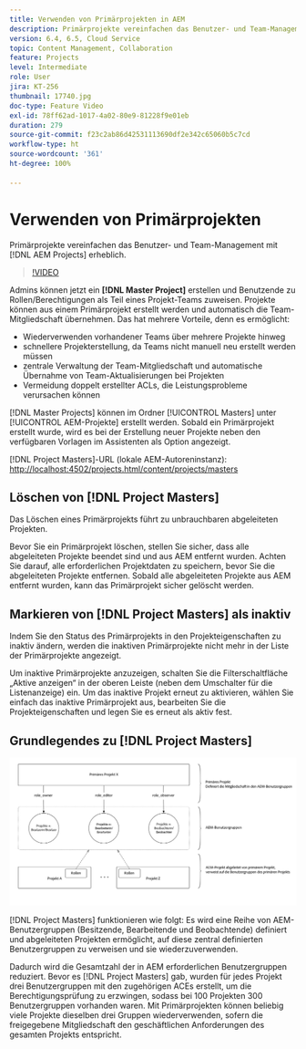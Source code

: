 ```yaml
---
title: Verwenden von Primärprojekten in AEM
description: Primärprojekte vereinfachen das Benutzer- und Team-Management mit AEM Projekten erheblich.
version: 6.4, 6.5, Cloud Service
topic: Content Management, Collaboration
feature: Projects
level: Intermediate
role: User
jira: KT-256
thumbnail: 17740.jpg
doc-type: Feature Video
exl-id: 78ff62ad-1017-4a02-80e9-81228f9e01eb
duration: 279
source-git-commit: f23c2ab86d42531113690df2e342c65060b5c7cd
workflow-type: ht
source-wordcount: '361'
ht-degree: 100%

---
```


# Verwenden von Primärprojekten

Primärprojekte vereinfachen das Benutzer- und Team-Management mit [!DNL AEM Projects] erheblich.

>[!VIDEO](https://video.tv.adobe.com/v/17740?quality=12&learn=on)

Admins können jetzt ein **[!DNL Master Project]** erstellen und Benutzende zu Rollen/Berechtigungen als Teil eines Projekt-Teams zuweisen. Projekte können aus einem Primärprojekt erstellt werden und automatisch die Team-Mitgliedschaft übernehmen. Das hat mehrere Vorteile, denn es ermöglicht:

* Wiederverwenden vorhandener Teams über mehrere Projekte hinweg
* schnellere Projekterstellung, da Teams nicht manuell neu erstellt werden müssen
* zentrale Verwaltung der Team-Mitgliedschaft und automatische Übernahme von Team-Aktualisierungen bei Projekten
* Vermeidung doppelt erstellter ACLs, die Leistungsprobleme verursachen können

[!DNL Master Projects] können im Ordner [!UICONTROL Masters] unter [!UICONTROL AEM-Projekte] erstellt werden. Sobald ein Primärprojekt erstellt wurde, wird es bei der Erstellung neuer Projekte neben den verfügbaren Vorlagen im Assistenten als Option angezeigt.

[!DNL Project Masters]-URL (lokale AEM-Autoreninstanz): [http://localhost:4502/projects.html/content/projects/masters](http://localhost:4502/projects.html/content/projects/masters)

## Löschen von [!DNL Project Masters]

Das Löschen eines Primärprojekts führt zu unbrauchbaren abgeleiteten Projekten.

Bevor Sie ein Primärprojekt löschen, stellen Sie sicher, dass alle abgeleiteten Projekte beendet sind und aus AEM entfernt wurden. Achten Sie darauf, alle erforderlichen Projektdaten zu speichern, bevor Sie die abgeleiteten Projekte entfernen. Sobald alle abgeleiteten Projekte aus AEM entfernt wurden, kann das Primärprojekt sicher gelöscht werden.

## Markieren von [!DNL Project Masters] als inaktiv

Indem Sie den Status des Primärprojekts in den Projekteigenschaften zu inaktiv ändern, werden die inaktiven Primärprojekte nicht mehr in der Liste der Primärprojekte angezeigt.

Um inaktive Primärprojekte anzuzeigen, schalten Sie die Filterschaltfläche „Aktive anzeigen“ in der oberen Leiste (neben dem Umschalter für die Listenanzeige) ein. Um das inaktive Projekt erneut zu aktivieren, wählen Sie einfach das inaktive Primärprojekt aus, bearbeiten Sie die Projekteigenschaften und legen Sie es erneut als aktiv fest.

## Grundlegendes zu [!DNL Project Masters]

![Technische Ansicht der Primärprojekte](assets/use-project-masters/project-masters-architecture.png)

[!DNL Project Masters] funktionieren wie folgt: Es wird eine Reihe von AEM-Benutzergruppen (Besitzende, Bearbeitende und Beobachtende) definiert und abgeleiteten Projekten ermöglicht, auf diese zentral definierten Benutzergruppen zu verweisen und sie wiederzuverwenden.

Dadurch wird die Gesamtzahl der in AEM erforderlichen Benutzergruppen reduziert. Bevor es [!DNL Project Masters] gab, wurden für jedes Projekt drei Benutzergruppen mit den zugehörigen ACEs erstellt, um die Berechtigungsprüfung zu erzwingen, sodass bei 100 Projekten 300 Benutzergruppen vorhanden waren. Mit Primärprojekten können beliebig viele Projekte dieselben drei Gruppen wiederverwenden, sofern die freigegebene Mitgliedschaft den geschäftlichen Anforderungen des gesamten Projekts entspricht.
